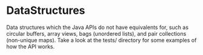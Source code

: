 DataStructures
==============

Data structures which the Java APIs do not have equivalents for, such as circular buffers, array views, bags (unordered lists), and pair collections (non-unique maps). 
Take a look at the tests/ directory for some examples of how the API works.
